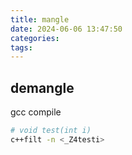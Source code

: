 ```yaml
---
title: mangle
date: 2024-06-06 13:47:50
categories:
tags:
---
```


<!-- more -->

## demangle

gcc compile

``` bash
# void test(int i)
c++filt -n <_Z4testi>
```
